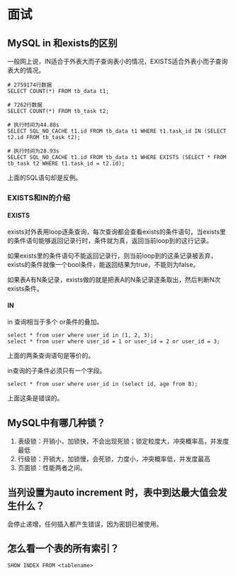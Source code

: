 # 面试

## MySQL in 和exists的区别

一般网上说，IN适合于外表大而子查询表小的情况，EXISTS适合外表小而子查询表大的情况。

```mysql
# 2759174行数据
SELECT COUNT(*) FROM tb_data t1;

# 7262行数据
SELECT COUNT(*) FROM tb_task t2;

# 执行时间为44.88s
SELECT SQL_NO_CACHE t1.id FROM tb_data t1 WHERE t1.task_id IN (SELECT t2.id FROM tb_task t2);

# 执行时间为28.93s
SELECT SQL_NO_CACHE t1.id FROM tb_data t1 WHERE EXISTS (SELECT * FROM tb_task t2 WHERE t1.task_id = t2.id);
```

上面的SQL语句却是反例。

### EXISTS和IN的介绍

#### EXISTS

exists对外表用loop逐条查询，每次查询都会查看exists的条件语句，当exists里的条件语句能够返回记录行时，条件就为真，返回当前loop到的这行记录。

如果exists里的条件语句不能返回记录行，则当前loop到的这条记录被丢弃，exists的条件就像一个bool条件，能返回结果为true，不能则为false。

如果表A有N条记录，exists做的就是把表A的N条记录逐条取出，然后判断N次exists条件。

#### IN
in 查询相当于多个 or条件的叠加。

```mysql
select * from user where user_id in (1, 2, 3);
select * from user where user_id = 1 or user_id = 2 or user_id = 3;
```
上面的两条查询语句是等价的。

in查询的子条件必须只有一个字段。

```mysql
select * from user where user_id in (select id, age from B);
```

上面这条是错误的。


## MySQL中有哪几种锁？
1. 表级锁：开销小，加锁快，不会出现死锁；锁定粒度大，冲突概率高，并发度最低
2. 行级锁：开销大，加锁慢，会死锁，力度小，冲突概率低，并发度最高
3. 页面锁：性能两者之间。

## 当列设置为auto increment 时，表中到达最大值会发生什么？
会停止递增，任何插入都产生错误，因为密钥已被使用。

## 怎么看一个表的所有索引？
```mysql
SHOW INDEX FROM <tablename>
```
